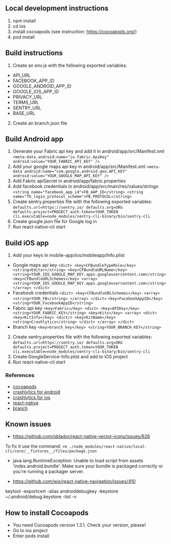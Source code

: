 

## Local development instructions

1. npm install
2. cd ios
3. install cocoapods (see instruction: https://cocoapods.org/)
3. pod install

## Build instructions
1. Create an env.js with the following exported variables: 
  - API_URL
  - FACEBOOK_APP_ID
  - GOOGLE_ANDROID_APP_ID
  - GOOGLE_IOS_APP_ID
  - PRIVACY_URL
  - TERMS_URL
  - SENTRY_URL
  - BASE_URL
2. Create an branch.json file
## Build Android app
1. Generate your Fabric api key and add it in android/app/src/Manifest.xml
`<meta-data
            android:name="io.fabric.ApiKey"
            android:value="YOUR_FABRIC_API_KEY" />`
2. Add your google maps api key in android/app/src/Manifest.xml
`<meta-data
            android:name="com.google.android.geo.API_KEY"
            android:value="YOUR_GOOGLE_MAP_API_KEY" />`
3. Add Fabric apiSecret in android/app/fabric.properties
4. Add facebook credentials in android/app/src/main/res/values/strings
  `<string name="facebook_app_id">FB_AAP_ID</string>
   <string name="fb_login_protocol_scheme">FB_PROTOCOL</string>`
5. Create sentry.properties file with the following exported variables:
      `defaults.url=https://sentry.io/
      defaults.org=ORG
      defaults.project=PROGECT
      auth.token=YOUR_TOKEN
      cli.executable=node_modules/sentry-cli-binary/bin/sentry-cli`
6. Create google.json file for Google log in
7. Run react-native-cli start
## Build iOS app
1. Add your keys in mobile-app/ios/mobileapp/Info.plist
- Google maps api key
    `<dict>
			<key>CFBundleTypeRole</key>
			<string>Editor</string>
			<key>CFBundleURLName</key>
			<string>YOUR_IOS_GOOGLE_MAP_KEY.apps.googleusercontent.com</string>
			<key>CFBundleURLSchemes</key>
			<array>
				<string>YOUR_IOS_GOOGLE_MAP_KEY.apps.googleusercontent.com</string>
			</array>
		</dict>`
- Facebook credentials
  `<dict>
			<key>CFBundleURLSchemes</key>
			<array>
				<string>YOUR_FB</string>
			</array>
		</dict>`
    `<key>FacebookAppID</key>
	  <string>YOUR_FacebookAppID</string>`
 - Fabric api key
    `<key>Fabric</key>
	  <dict>
		<key>APIKey</key>
		<string>YOUR_FABRIC_KEY</string>
		<key>Kits</key>
		<array>
			<dict>
				<key>KitInfo</key>
				<dict/>
				<key>KitName</key>
				<string>Crashlytics</string>
			</dict>
		</array>
	</dict>`
- Branch key
    `<key>branch_key</key>
    <string>YOUR_BRANCH_KEY</string>`
2. Create sentry.properties file with the following exported variables:
      `defaults.url=https://sentry.io/
      defaults.org=ORG
      defaults.project=PROGECT
      auth.token=YOUR_TOKEN
      cli.executable=node_modules/sentry-cli-binary/bin/sentry-cli`
3. Create GoogleService-Info.plist and add to iOS project
4. Run react-native-cli start


### References
 - [cocoapods](https://cocoapods.org/)
 - [crashlytics for android](https://fabric.io/kits/android/crashlytics/installl)
 - [crashlytics for ios](https://fabric.io/kits/ios/crashlytics/install)
 - [react-native](https://facebook.github.io/react-native/docs/getting-started.html)
 - [branch](https://docs.branch.io/pages/dashboard/integrate/)
 
## Known issues

* https://github.com/oblador/react-native-vector-icons/issues/626

To fix it use the command:
`rm ./node_modules/react-native/local-cli/core/__fixtures__/files/package.json`



* java.lang.RuntimeException: Unable to load script from assets 'index.android.bundle'. Make sure your bundle is packaged correctly or you're running a packager server.



* https://github.com/wix/react-native-navigation/issues/410


keytool -exportcert -alias androiddebugkey -keystore ~/.android/debug.keystore -list -v

## How to install Cocoapods

* You need Cocoapods  version 1.3.1. Check your version, please!
* Go to ios project 
* Enter pods install


